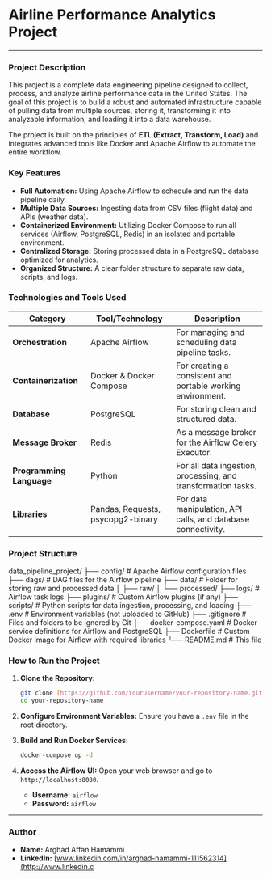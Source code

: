 # Airline Performance Analytics Project

---

### **Project Description**

This project is a complete data engineering pipeline designed to collect, process, and analyze airline performance data in the United States. The goal of this project is to build a robust and automated infrastructure capable of pulling data from multiple sources, storing it, transforming it into analyzable information, and loading it into a data warehouse.

The project is built on the principles of **ETL (Extract, Transform, Load)** and integrates advanced tools like Docker and Apache Airflow to automate the entire workflow.

### **Key Features**

* **Full Automation:** Using Apache Airflow to schedule and run the data pipeline daily.
* **Multiple Data Sources:** Ingesting data from CSV files (flight data) and APIs (weather data).
* **Containerized Environment:** Utilizing Docker Compose to run all services (Airflow, PostgreSQL, Redis) in an isolated and portable environment.
* **Centralized Storage:** Storing processed data in a PostgreSQL database optimized for analytics.
* **Organized Structure:** A clear folder structure to separate raw data, scripts, and logs.

### **Technologies and Tools Used**

| Category                  | Tool/Technology               | Description                                                 |
| ------------------------- | ----------------------------- | ----------------------------------------------------------- |
| **Orchestration** | Apache Airflow                | For managing and scheduling data pipeline tasks.            |
| **Containerization** | Docker & Docker Compose       | For creating a consistent and portable working environment. |
| **Database** | PostgreSQL                    | For storing clean and structured data.                      |
| **Message Broker** | Redis                         | As a message broker for the Airflow Celery Executor.        |
| **Programming Language** | Python                        | For all data ingestion, processing, and transformation tasks. |
| **Libraries** | Pandas, Requests, psycopg2-binary | For data manipulation, API calls, and database connectivity. |

### **Project Structure**

data_pipeline_project/
├── config/                  # Apache Airflow configuration files
├── dags/                    # DAG files for the Airflow pipeline
├── data/                    # Folder for storing raw and processed data
│   ├── raw/
│   └── processed/
├── logs/                    # Airflow task logs
├── plugins/                 # Custom Airflow plugins (if any)
├── scripts/                 # Python scripts for data ingestion, processing, and loading
├── .env                     # Environment variables (not uploaded to GitHub)
├── .gitignore               # Files and folders to be ignored by Git
├── docker-compose.yaml      # Docker service definitions for Airflow and PostgreSQL
├── Dockerfile               # Custom Docker image for Airflow with required libraries
└── README.md                # This file


### **How to Run the Project**

1.  **Clone the Repository:**
    ```bash
    git clone [https://github.com/YourUsername/your-repository-name.git](https://github.com/YourUsername/your-repository-name.git)
    cd your-repository-name
    ```

2.  **Configure Environment Variables:**
    Ensure you have a `.env` file in the root directory.

3.  **Build and Run Docker Services:**
    ```bash
    docker-compose up -d
    ```

4.  **Access the Airflow UI:**
    Open your web browser and go to `http://localhost:8080`.
    * **Username:** `airflow`
    * **Password:** `airflow`

---

### **Author**
* **Name:** Arghad Affan Hamammi
* **LinkedIn:** [www.linkedin.com/in/arghad-hamammi-111562314](http://www.linkedin.c
